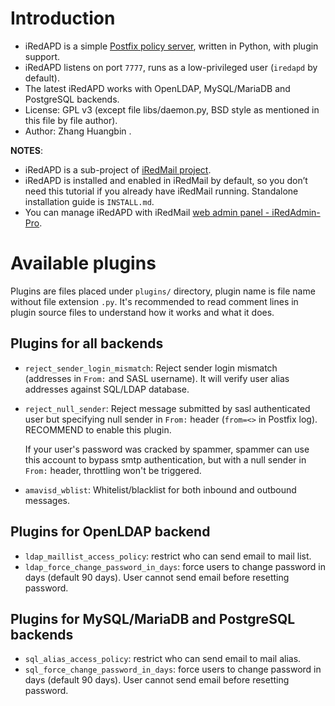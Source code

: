 # Introduction

* iRedAPD is a simple [Postfix policy server](http://www.postfix.org/SMTPD_POLICY_README.html), written in Python, with plugin support.
* iRedAPD listens on port `7777`, runs as a low-privileged user (`iredapd` by default).
* The latest iRedAPD works with OpenLDAP, MySQL/MariaDB and PostgreSQL backends.
* License: GPL v3 (except file libs/daemon.py, BSD style as mentioned in this file by file author).
* Author: Zhang Huangbin <zhb _at_ iredmail.org>.

**NOTES**: 

* iRedAPD is a sub-project of [iRedMail project](http://www.iredmail.org).
* iRedAPD is installed and enabled in iRedMail by default, so you don’t need
  this tutorial if you already have iRedMail running. Standalone installation
  guide is `INSTALL.md`.
* You can manage iRedAPD with iRedMail [web admin panel - iRedAdmin-Pro](http://www.iredmail.org/admin_panel.html).

# Available plugins

Plugins are files placed under `plugins/` directory, plugin name is file name
without file extension `.py`. It's recommended to read comment lines in plugin
source files to understand how it works and what it does.

## Plugins for all backends

* `reject_sender_login_mismatch`: Reject sender login mismatch (addresses in
  `From:` and SASL username). It will verify user alias addresses against
  SQL/LDAP database.

* `reject_null_sender`: Reject message submitted by sasl authenticated user but
  specifying null sender in `From:` header (`from=<>` in Postfix log).
  RECOMMEND to enable this plugin.

    If your user's password was cracked by spammer, spammer can use
    this account to bypass smtp authentication, but with a null sender
    in `From:` header, throttling won't be triggered.

* `amavisd_wblist`: Whitelist/blacklist for both inbound and outbound messages.

## Plugins for OpenLDAP backend

* `ldap_maillist_access_policy`: restrict who can send email to mail list.
* `ldap_force_change_password_in_days`: force users to change password in days (default 90 days). User cannot send email before resetting password.

## Plugins for MySQL/MariaDB and PostgreSQL backends

* `sql_alias_access_policy`: restrict who can send email to mail alias.
* `sql_force_change_password_in_days`: force users to change password in days (default 90 days). User cannot send email before resetting password.

